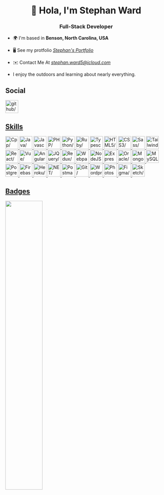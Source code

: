 <h1 align="center">👋 Hola, I'm Stephan Ward</h1>

<h3 align="center">Full-Stack Developer</h3>



 - 🌍 I'm based in **Benson, North Carolina, USA**
- 🖥️ See my protfolio *<u><a href=https://stephanfward.wordpress.com/projects-2/ target="_blank">Stephan's Portfolio</a></u>*
- ✉️ Contact Me At *<u><a href=mailto:stephan.ward5@icloud.com target="_blank">stephan.ward5@icloud.com</a></u>*


- I enjoy the outdoors and learning about nearly everything. 
<h2>Social</h2>
<a href="https://www.github.com/StephanWardVA" target="_blank" ><img src="https://res.cloudinary.com/dreamlist/image/upload/v1676730434/ease-prof/social/github-tile_gsrozh.svg" height="40" width="40" alt=github/>

<h2>Skills</h2>
<a href="https://docs.microsoft.com/en-us/cpp/?view=msvc-170" target="_blank" ><img src="https://res.cloudinary.com/dreamlist/image/upload/v1676609803/ease-prof/programming%20languages/c_bvvkhv.svg" height="40" width="40" alt=Cpp/>
<a href="https://www.oracle.com/java/" target="_blank" ><img src="https://res.cloudinary.com/dreamlist/image/upload/v1676727028/ease-prof/programming%20languages/java-icon_ksqmpo.svg" height="40" width="40" alt=Java/>
<a href="https://developer.mozilla.org/en-US/docs/Web/JavaScript" target="_blank" ><img src="https://res.cloudinary.com/dreamlist/image/upload/v1676609805/ease-prof/programming%20languages/javascript_zl26n3.svg" height="40" width="40" alt=Javascript/>
<a href="https://www.php.net/" target="_blank" ><img src="https://res.cloudinary.com/dreamlist/image/upload/v1676728606/ease-prof/programming%20languages/php-icon_l6wqva.svg" height="40" width="40" alt=PHP/>
<a href="https://www.python.org/" target="_blank" ><img src="https://res.cloudinary.com/dreamlist/image/upload/v1676609806/ease-prof/programming%20languages/python_e8bquv.svg" height="40" width="40" alt=Python/>
<a href="https://www.ruby-lang.org/en/" target="_blank" ><img src="https://res.cloudinary.com/dreamlist/image/upload/v1676609806/ease-prof/programming%20languages/ruby_kyqahz.svg" height="40" width="40" alt=Ruby/>
<a href="https://www.typescriptlang.org/" target="_blank" ><img src="https://res.cloudinary.com/dreamlist/image/upload/v1676609806/ease-prof/programming%20languages/typescript_yy0l4p.svg" height="40" width="40" alt=Typescript/>
<a href="https://developer.mozilla.org/en-US/docs/Glossary/HTML5" target="_blank" ><img src="https://res.cloudinary.com/dreamlist/image/upload/v1676609810/ease-prof/others/html_lk2f50.svg" height="40" width="40" alt=HTML5/>
<a href="https://www.w3.org/TR/CSS/#css" target="_blank" ><img src="https://res.cloudinary.com/dreamlist/image/upload/v1676609810/ease-prof/others/css_ebnigo.svg" height="40" width="40" alt=CSS3/>
<a href="https://sass-lang.com/" target="_blank" ><img src="https://res.cloudinary.com/dreamlist/image/upload/v1676728717/ease-prof/programming%20languages/sass-1_e2j4kh.svg" height="40" width="40" alt=Sass/>
<a href="https://tailwindcss.com/" target="_blank" ><img src="https://res.cloudinary.com/dreamlist/image/upload/v1676728764/ease-prof/programming%20languages/tailwindcss_ypanrz.svg" height="40" width="40" alt=TailwindCSS/>
<a href="https://reactjs.org/" target="_blank" ><img src="https://res.cloudinary.com/dreamlist/image/upload/v1676609814/ease-prof/frameworks/react_cbllza.svg" height="40" width="40" alt=React/>
<a href="https://vuejs.org/" target="_blank" ><img src="https://res.cloudinary.com/dreamlist/image/upload/v1676609815/ease-prof/frameworks/vuejs_odbyeo.svg" height="40" width="40" alt=Vue/>
<a href="https://angular.io/" target="_blank" ><img src="https://res.cloudinary.com/dreamlist/image/upload/v1676609811/ease-prof/frameworks/angular_n87vbp.svg" height="40" width="40" alt=Angular/>
<a href="https://jquery.com/" target="_blank" ><img src="https://res.cloudinary.com/dreamlist/image/upload/v1676728871/ease-prof/programming%20languages/jquery-4_pwnyqw.svg" height="40" width="40" alt=JQuery/>
<a href="https://redux.js.org/" target="_blank" ><img src="https://res.cloudinary.com/dreamlist/image/upload/v1676609814/ease-prof/frameworks/redux_b2m6cp.svg" height="40" width="40" alt=Redux/>
<a href="https://webpack.js.org/" target="_blank" ><img src="https://res.cloudinary.com/dreamlist/image/upload/v1676728935/ease-prof/programming%20languages/webpack-icon_w126yb.svg" height="40" width="40" alt=Webpack/>
<a href="https://nodejs.org/en/" target="_blank" ><img src="https://res.cloudinary.com/dreamlist/image/upload/v1676729013/ease-prof/programming%20languages/nodejs-icon_xl8kno.svg" height="40" width="40" alt=NodeJS/>
<a href="https://expressjs.com/" target="_blank" ><img src="https://res.cloudinary.com/dreamlist/image/upload/v1676729086/ease-prof/programming%20languages/icons8-express-js_j8xma8.svg" height="40" width="40" alt=Express/>
<a href="https://www.oracle.com/uk/index.html" target="_blank" ><img src="https://res.cloudinary.com/dreamlist/image/upload/v1676609816/ease-prof/databases/oracle_ddegpb.svg" height="40" width="40" alt=Oracle/>
<a href="https://www.mongodb.com/" target="_blank" ><img src="https://res.cloudinary.com/dreamlist/image/upload/v1676729142/ease-prof/programming%20languages/mongodb-icon-1_j4gilp.svg" height="40" width="40" alt=MongoDB/>
<a href="https://www.mysql.com/" target="_blank" ><img src="https://res.cloudinary.com/dreamlist/image/upload/v1676729166/ease-prof/programming%20languages/mysql-6_ucn6fm.svg" height="40" width="40" alt=MySQL/>
<a href="https://www.postgresql.org/" target="_blank" ><img src="https://res.cloudinary.com/dreamlist/image/upload/v1676609816/ease-prof/databases/postgresql_jz4fc4.svg" height="40" width="40" alt=PostgreSQL/>
<a href="https://firebase.google.com/" target="_blank" ><img src="https://res.cloudinary.com/dreamlist/image/upload/v1676729196/ease-prof/programming%20languages/firebase-2_j0abc8.svg" height="40" width="40" alt=Firebase/>
<a href="https://www.heroku.com/" target="_blank" ><img src="https://res.cloudinary.com/dreamlist/image/upload/v1676729297/ease-prof/programming%20languages/heroku-4_lpjrcz.svg" height="40" width="40" alt=Heroku/>
<a href="https://dotnet.microsoft.com/en-us/" target="_blank" ><img src="https://res.cloudinary.com/dreamlist/image/upload/v1676729818/ease-prof/programming%20languages/dotnet-icon_zej18c.svg" height="40" width="40" alt=NET/>
<a href="https://www.postman.com/" target="_blank" ><img src="https://res.cloudinary.com/dreamlist/image/upload/v1676726456/ease-prof/others/postman_ks3gcy.svg" height="40" width="40" alt=Postman/>
<a href="https://git-scm.com/" target="_blank" ><img src="https://res.cloudinary.com/dreamlist/image/upload/v1676726456/ease-prof/others/git_xzurom.svg" height="40" width="40" alt=Git/>
<a href="https://wordpress.org/documentation/" target="_blank" ><img src="https://res.cloudinary.com/dreamlist/image/upload/v1676729989/ease-prof/programming%20languages/wordpress-blue_ltrvxt.svg" height="40" width="40" alt=Wordpress/>
<a href="https://www.adobe.com/uk/products/photoshop.html" target="_blank" ><img src="https://res.cloudinary.com/dreamlist/image/upload/v1676730022/ease-prof/programming%20languages/adobe-photoshop-2_sgivl3.svg" height="40" width="40" alt=Photoshop/>
<a href="https://www.figma.com/" target="_blank" ><img src="https://res.cloudinary.com/dreamlist/image/upload/v1676730196/ease-prof/programming%20languages/icons8-figma_ikwot6.svg" height="40" width="40" alt=Figma/>
<a href="https://www.sketch.com/" target="_blank" ><img src="https://res.cloudinary.com/dreamlist/image/upload/v1676730221/ease-prof/programming%20languages/sketch-2_kj7bdk.svg" height="40" width="40" alt=Sketch/>

<h2>Badges</h2>


<img width="48%" src="https://github-readme-stats.vercel.app/api/top-langs/?username=StephanWard&layout=compact&theme=dark"/>

